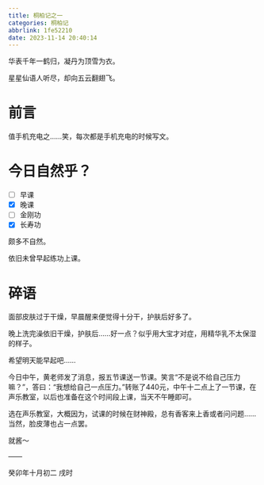 ```yaml
---
title: 桐柏记之一
categories: 桐柏记
abbrlink: 1fe52210
date: 2023-11-14 20:40:14
---
```


华表千年一鹤归，凝丹为顶雪为衣。

星星仙语人听尽，却向五云翻翅飞。

<!--more-->

# 前言

值手机充电之……笑，每次都是手机充电的时候写文。

# 今日自然乎？

- [ ] 早课
- [x] 晚课
- [ ] 金刚功
- [x] 长寿功

颇多不自然。

依旧未曾早起练功上课。

# 碎语

面部皮肤过于干燥，早晨醒来便觉得十分干，护肤后好多了。

晚上洗完澡依旧干燥，护肤后……好一点？似乎用大宝才对症，用精华乳不太保湿的样子。

 希望明天能早起吧……

今日中午，黄老师发了消息，报五节课送一节课。笑言“不是说不给自己压力嘛？”，答曰：“我想给自己一点压力。”转账了440元，中午十二点上了一节课，在声乐教室，以后也准备在这个时间段上课，当天不午睡即可。

选在声乐教室，大概因为，试课的时候在财神殿，总有香客来上香或者问问题……当然，脸皮薄也占一点罢。

就酱～

——

癸卯年十月初二 戌时
